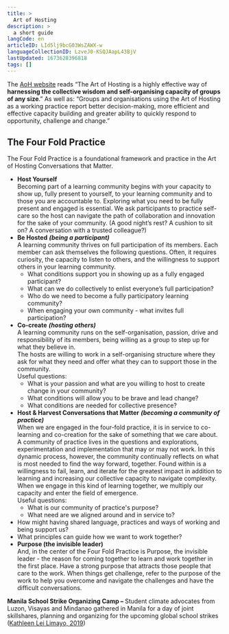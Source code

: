 ```yaml
---
title: >
  Art of Hosting
description: >
  a short guide
langCode: en
articleID: LId5lj9bcG03WsZAWX-w
languageCollectionID: LzveJ0-KSQJAapL43BjV
lastUpdated: 1673628396818
tags: []
---
```


The [AoH website](https://www.artofhosting.org/what-is-aoh/) reads “The Art of Hosting is a highly effective way of **harnessing the collective wisdom and self-organising capacity of groups of any size**.” As well as: “Groups and organisations using the Art of Hosting as a working practice report better decision-making, more efficient and effective capacity building and greater ability to quickly respond to opportunity, challenge and change.”

## The Four Fold Practice

The Four Fold Practice is a foundational framework and practice in the Art of Hosting Conversations that Matter.

-   **Host Yourself**  
    Becoming part of a learning community begins with your capacity to show up, fully present to yourself, to your learning community and to those you are accountable to. Exploring what you need to be fully present and engaged is essential. We ask participants to practice self-care so the host can navigate the path of collaboration and innovation for the sake of your community. (A good night’s rest? A cushion to sit on? A conversation with a trusted colleague?)
-   **Be Hosted** _**(being a participant)**_  
    A learning community thrives on full participation of its members. Each member can ask themselves the following questions. Often, it requires curiosity, the capacity to listen to others, and the willingness to support others in your learning community.
    -   What conditions support you in showing up as a fully engaged participant?
    -   What can we do collectively to enlist everyone’s full participation?
    -   Who do we need to become a fully participatory learning community?
    -   When engaging your own community - what invites full participation?
-   **Co-create** _**(hosting others)**_  
    A learning community runs on the self-organisation, passion, drive and responsibility of its members, being willing as a group to step up for what they believe in.  
    The hosts are willing to work in a self-organising structure where they ask for what they need and offer what they can to support those in the community.  
    Useful questions:
    -   What is your passion and what are you willing to host to create change in your community?
    -   What conditions will allow you to be brave and lead change?
    -   What conditions are needed for collective presence?
-   **Host & Harvest Conversations that Matter** _**(becoming a community of practice)**_  
    When we are engaged in the four-fold practice, it is in service to co-learning and co-creation for the sake of something that we care about. A community of practice lives in the questions and explorations, experimentation and implementation that may or may not work. In this dynamic process, however, the community continually reflects on what is most needed to find the way forward, together. Found within is a willingness to fail, learn, and iterate for the greatest impact in addition to learning and increasing our collective capacity to navigate complexity. When we engage in this kind of learning together, we multiply our capacity and enter the field of emergence.  
    Useful questions:
    -   What is our community of practice's purpose?
    -   What need are we aligned around and in service to?
-   How might having shared language, practices and ways of working and being support us?
-   What principles can guide how we want to work together?
-   **Purpose (the invisible leader)**  
    And, in the center of the Four Fold Practice is Purpose, the invisible leader - the reason for coming together to learn and work together in the first place. Have a strong purpose that attracts those people that care to the work. When things get challenge, refer to the purpose of the work to help you overcome and navigate the challenges and have the difficult conversations.

<div><figcaption><strong>Manila School Strike Organizing Camp – </strong>Student climate advocates from Luzon, Visayas and Mindanao gathered in Manila for a day of joint skillshares, planning and organizing for the upcoming global school strikes (<a href="https://www.flickr.com/photos/350org/32903003907/in/album-72157708425826855/">Kathleen Lei Limayo, 2019</a>)</figcaption></div>